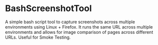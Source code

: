 # BashScreenshotTool
A simple bash script tool to capture screenshots across multiple environments using Linux + Firefox. It runs the same URL across multiple environments and allows for image comparison of pages across different URLs. Useful for Smoke Testing. 
